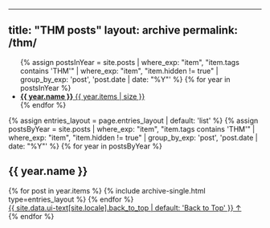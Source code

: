 
---
title: "THM posts"
layout: archive
permalink: /thm/
---



<ul class="taxonomy__index">
  {% assign postsInYear = site.posts | where_exp: "item", "item.tags contains 'THM'" | where_exp: "item", "item.hidden != true" | group_by_exp: 'post', 'post.date | date: "%Y"' %}
  {% for year in postsInYear %}
    <li>
      <a href="#{{ year.name }}">
        <strong>{{ year.name }}</strong> <span class="taxonomy__count">{{ year.items | size }}</span>
      </a>
    </li>
  {% endfor %}
</ul>

{% assign entries_layout = page.entries_layout | default: 'list' %}
{% assign postsByYear = site.posts | where_exp: "item", "item.tags contains 'THM'" | where_exp: "item", "item.hidden != true" | group_by_exp: 'post', 'post.date | date: "%Y"' %}
{% for year in postsByYear %}
  <section id="{{ year.name }}" class="taxonomy__section">
    <h2 class="archive__subtitle">{{ year.name }}</h2>
    <div class="entries-{{ entries_layout }}">
      {% for post in year.items %}
        {% include archive-single.html type=entries_layout %}
      {% endfor %}
    </div>
    <a href="#page-title" class="back-to-top">{{ site.data.ui-text[site.locale].back_to_top | default: 'Back to Top' }} &uarr;</a>
  </section>
{% endfor %}
